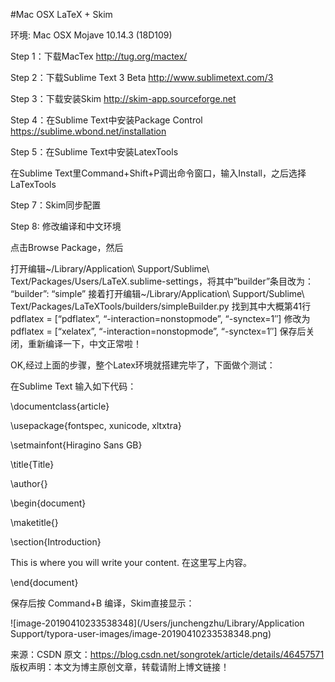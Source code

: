 #Mac OSX  LaTeX + Skim

环境: Mac OSX Mojave 10.14.3 (18D109)



Step 1：下载MacTex  http://tug.org/mactex/

Step 2：下载Sublime Text 3 Beta http://www.sublimetext.com/3

Step 3：下载安装Skim http://skim-app.sourceforge.net

Step 4：在Sublime Text中安装Package Control https://sublime.wbond.net/installation 

Step 5：在Sublime Text中安装LatexTools

在Sublime Text里Command+Shift+P调出命令窗口，输入Install，之后选择LaTexTools

Step 7：Skim同步配置

Step 8: 修改编译和中文环境

点击Browse Package，然后

打开编辑~/Library/Application\ Support/Sublime\ Text/Packages/Users/LaTeX.sublime-settings，将其中”builder”条目改为： 
“builder”: “simple” 
接着打开编辑~/Library/Application\ Support/Sublime\ Text/Packages/LaTeXTools/builders/simpleBuilder.py 
找到其中大概第41行 
pdflatex = [“pdflatex”, “-interaction=nonstopmode”, “-synctex=1″] 
修改为 
pdflatex = [“xelatex”, “-interaction=nonstopmode”, “-synctex=1″] 
保存后关闭，重新编译一下，中文正常啦！

OK,经过上面的步骤，整个Latex环境就搭建完毕了，下面做个测试：

在Sublime Text 输入如下代码：

\documentclass{article}

\usepackage{fontspec, xunicode, xltxtra}

\setmainfont{Hiragino Sans GB}

\title{Title}

\author{}

\begin{document}

\maketitle{}

\section{Introduction}

This is where you will write your content. 在这里写上内容。

\end{document}

保存后按 Command+B 编译，Skim直接显示： 



![image-20190410233538348](/Users/junchengzhu/Library/Application Support/typora-user-images/image-20190410233538348.png)



来源：CSDN 
原文：https://blog.csdn.net/songrotek/article/details/46457571 
版权声明：本文为博主原创文章，转载请附上博文链接！